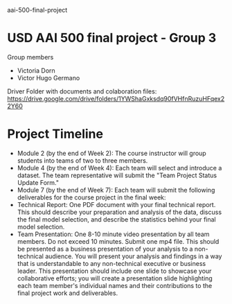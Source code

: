 aai-500-final-project
# USD AAI 500 final project - Group 3

Group members
- Victoria Dorn
- Victor Hugo Germano


Driver Folder with documents and colaboration files: https://drive.google.com/drive/folders/1YWShaGxksdq90fVHfnRuzuHFqex22Y60



# Project Timeline

- Module 2 (by the end of Week 2): The course instructor will group students into teams of two to three members.
- Module 4 (by the end of Week 4): Each team will select and introduce a dataset. The team representative will submit the "Team Project Status Update Form."
- Module 7 (by the end of Week 7): Each team will submit the following deliverables for the course project in the final week:
- Technical Report: One PDF document with your final technical report. This should describe your preparation and analysis of the data, discuss the final model selection, and describe the statistics behind your final model selection.
- Team Presentation: One 8-10 minute video presentation by all team members. Do not exceed 10 minutes. Submit one mp4 file. This should be presented as a business presentation of your analysis to a non-technical audience. You will present your analysis and findings in a way that is understandable to any non-technical executive or business leader. This presentation should include one slide to showcase your collaborative efforts; you will create a presentation slide highlighting each team member's individual names and their contributions to the final project work and deliverables.
